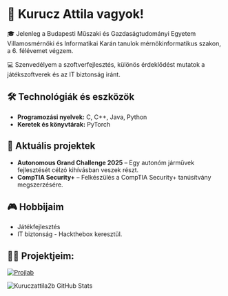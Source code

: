 # 👋 Kurucz Attila vagyok!

🎓 Jelenleg a Budapesti Műszaki és Gazdaságtudományi Egyetem Villamosmérnöki és Informatikai Karán tanulok mérnökinformatikus szakon, a 6. félévemet végzem.

💻 Szenvedélyem a szoftverfejlesztés, különös érdeklődést mutatok a játékszoftverek és az IT biztonság iránt.

## 🛠️ Technológiák és eszközök

- **Programozási nyelvek:** C, C++, Java, Python
- **Keretek és könyvtárak:** PyTorch

## 🚀 Aktuális projektek

- **Autonomous Grand Challenge 2025** – Egy autonóm járművek fejlesztését célzó kihívásban veszek részt.
- **CompTIA Security+** – Felkészülés a CompTIA Security+ tanúsítvány megszerzésére.

## 🎮 Hobbijaim

- Játékfejlesztés
- IT biztonság - Hackthebox
keresztül.

## 🧑‍💻 Projektjeim:

<p align="left">
  <a href="https://github.com/Kuruczattila2003/Hausaufgabe3">
    <img src="https://img.shields.io/badge/Helios-orange?style=for-the-badge" alt="Projlab">
  </a>
</p>

![Kuruczattila2b GitHub Stats](https://github-readme-stats.vercel.app/api?username=kuruczattila2003&show_icons=true&title_color=fff&icon_color=79ff97&text_color=9f9f9f&bg_color=151515&include_all_commits=true)


